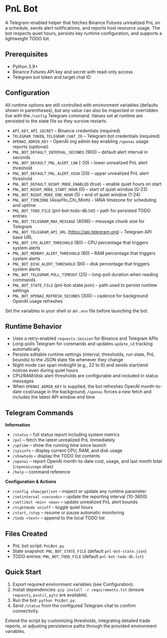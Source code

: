 # PnL Bot

A Telegram-enabled helper that fetches Binance Futures unrealized PnL on a schedule, sends alert notifications, and reports host resource usage. The bot respects quiet hours, persists key runtime configuration, and supports a lightweight TODO list.

## Prerequisites

- Python 3.9+
- Binance Futures API key and secret with read-only access
- Telegram bot token and target chat ID

## Configuration

All runtime options are still controlled with environment variables (defaults shown in parentheses),
but any value can also be inspected or overridden live with the `/config` Telegram command. Values
set at runtime are persisted to the state file so they survive restarts.

- `API_KEY`, `API_SECRET` – Binance credentials (required)
- `TELEGRAM_TOKEN`, `TELEGRAM_CHAT_ID` – Telegram bot credentials (required)
- `OPENAI_ADMIN_KEY` – OpenAI org admin key enabling `/openai` usage reports (optional)
- `PNL_BOT_DEFAULT_INTERVAL_SECONDS` (900) – default alert interval in seconds
- `PNL_BOT_DEFAULT_PNL_ALERT_LOW` (-20) – lower unrealized PnL alert threshold
- `PNL_BOT_DEFAULT_PNL_ALERT_HIGH` (20) – upper unrealized PnL alert threshold
- `PNL_BOT_DEFAULT_NIGHT_MODE_ENABLED` (true) – enable quiet hours on start
- `PNL_BOT_NIGHT_MODE_START_HOUR` (0) – start of quiet window (0-23)
- `PNL_BOT_NIGHT_MODE_END_HOUR` (5) – end of quiet window (1-24)
- `PNL_BOT_TIMEZONE` (Asia/Ho_Chi_Minh) – IANA timezone for scheduling and uptime
- `PNL_BOT_TODO_FILE` (pnl-bot-todo-db.txt) – path for persisted TODO entries
- `PNL_BOT_TELEGRAM_MAX_MESSAGE` (4096) – message chunk size for Telegram
- `PNL_BOT_TELEGRAM_API_URL` (https://api.telegram.org) – Telegram API base URL
- `PNL_BOT_CPU_ALERT_THRESHOLD` (80) – CPU percentage that triggers system alerts
- `PNL_BOT_MEMORY_ALERT_THRESHOLD` (80) – RAM percentage that triggers system alerts
- `PNL_BOT_DISK_ALERT_THRESHOLD` (90) – disk percentage that triggers system alerts
- `PNL_BOT_TELEGRAM_POLL_TIMEOUT` (25) – long-poll duration when reading commands
- `PNL_BOT_STATE_FILE` (pnl-bot-state.json) – path used to persist runtime settings
- `PNL_BOT_OPENAI_REFRESH_SECONDS` (300) – cadence for background OpenAI usage refreshes

Set the variables in your shell or an `.env` file before launching the bot.

## Runtime Behavior

- Uses a retry-enabled `requests.Session` for Binance and Telegram APIs
- Long-polls Telegram for commands and updates `update_id` tracking automatically
- Persists editable runtime settings (interval, thresholds, run state, PnL bounds) to the JSON state file whenever they change
- Night mode can span midnight (e.g., 22 to 6) and sends start/end notices even during quiet hours
- CPU/RAM/disk alert thresholds are configurable and included in status messages
- When `OPENAI_ADMIN_KEY` is supplied, the bot refreshes OpenAI month-to-date cost/usage in the background; `/openai` forces a new fetch and includes the latest API window end time

## Telegram Commands

**Information**

- `/status` – full status report including system metrics
- `/pnl` – fetch the latest unrealized PnL immediately
- `/uptime` – show the running time since launch
- `/sysinfo` – display current CPU, RAM, and disk usage
- `/showtodo` – display the TODO list contents
- `/openai` – report OpenAI month-to-date cost, usage, and last month total (`/openaiusage` alias)
- `/help` – command reference

**Configuration & Actions**

- `/config show|get|set` – inspect or update any runtime parameter
- `/setinterval <seconds>` – update the reporting interval (10-3600)
- `/setlimit <min> <max>` – update unrealized PnL alert bounds
- `/nightmode on|off` – toggle quiet hours
- `/start`, `/stop` – resume or pause automatic monitoring
- `/todo <text>` – append to the local TODO list

## Files Created

- PnL bot script: `PnLBot.py`
- State snapshot: `PNL_BOT_STATE_FILE` (default `pnl-bot-state.json`)
- TODO entries: `PNL_BOT_TODO_FILE` (default `pnl-bot-todo-db.txt`)

## Quick Start

1. Export required environment variables (see Configuration).
2. Install dependencies: `pip install -r requirements.txt` (ensure `requests`, `psutil`, `pytz` are available).
3. Run the bot: `python PnLBot.py`.
4. Send `/status` from the configured Telegram chat to confirm connectivity.

Extend the script by customizing thresholds, integrating detailed trade reports, or adjusting persistence paths through the provided environment variables.

